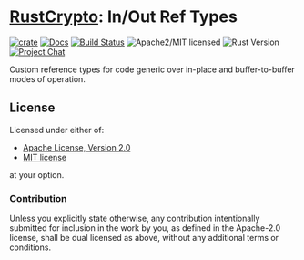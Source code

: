 # [RustCrypto]: In/Out Ref Types

[![crate][crate-image]][crate-link]
[![Docs][docs-image]][docs-link]
[![Build Status][build-image]][build-link]
![Apache2/MIT licensed][license-image]
![Rust Version][rustc-image]
[![Project Chat][chat-image]][chat-link]

Custom reference types for code generic over in-place and buffer-to-buffer modes of operation.

## License

Licensed under either of:

 * [Apache License, Version 2.0](http://www.apache.org/licenses/LICENSE-2.0)
 * [MIT license](http://opensource.org/licenses/MIT)

at your option.

### Contribution

Unless you explicitly state otherwise, any contribution intentionally submitted for inclusion in the work by you, as defined in the Apache-2.0 license, shall be dual licensed as above, without any additional terms or conditions.

[//]: # (badges)

[crate-image]: https://img.shields.io/crates/v/inout.svg
[crate-link]: https://crates.io/crates/inout
[docs-image]: https://docs.rs/inout/badge.svg
[docs-link]: https://docs.rs/inout/
[license-image]: https://img.shields.io/badge/license-Apache2.0/MIT-blue.svg
[rustc-image]: https://img.shields.io/badge/rustc-1.85+-blue.svg
[chat-image]: https://img.shields.io/badge/zulip-join_chat-blue.svg
[chat-link]: https://rustcrypto.zulipchat.com/#narrow/stream/260052-utils
[build-image]: https://github.com/RustCrypto/utils/workflows/inout/badge.svg?branch=master&event=push
[build-link]: https://github.com/RustCrypto/utils/actions/workflows/inout.yml

[//]: # (general links)

[RustCrypto]: https://github.com/rustcrypto

